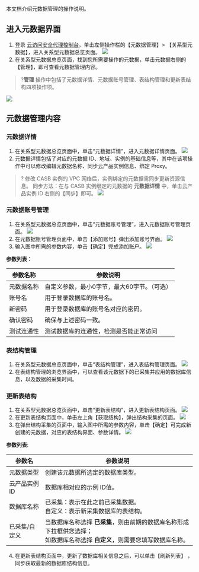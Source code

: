 本文档介绍元数据管理的操作说明。
## 进入元数据界面
1. 登录 [云访问安全代理控制台](https://console.cloud.tencent.com/casb)，单击左侧操作栏的【元数据管理】> 【关系型元数据】，进入关系型元数据总览页面。
![](https://main.qcloudimg.com/raw/812042bffb13461e86678adf3f100cf3.png)
2. 在关系型元数据总览页面，找到您所需要操作的元数据，单击元数据右侧的【管理】，即可查看元数据管理内容。
> ?**管理** 操作中包括了元数据详情、元数据账号管理、表结构管理和更新表结构四项操作项。
> 
![](https://main.qcloudimg.com/raw/637c9ceb4a107049531b8e6ad2791ee0.png)

## 元数据管理内容
### 元数据详情
1. 在关系型元数据总览页面中，单击“元数据详情”，进入元数据详情页面。
![](https://main.qcloudimg.com/raw/fc2d57ea303948ddcdbb6f5fa7300f84.jpg)
2. 元数据详情包括了对应的元数据 ID、地域、实例的基础信息等，其中在该项操作中可以修改编辑元数据名称、同步云产品实例信息、绑定 Proxy。
>? 修改 CASB 实例的 VPC 网络后，实例绑定的元数据需同步更新资源信息。
>同步方法：在与 CASB 实例绑定的元数据的 **元数据详情** 中，单击云产品实例 ID 右侧的【同步】即可。
>![](https://main.qcloudimg.com/raw/2e456f91d2fecc3d5fc3fe8c81926ca1.png)

### 元数据账号管理
1. 在关系型元数据总览页面中，单击“元数据账号管理”，进入元数据账号管理页面。
![](https://main.qcloudimg.com/raw/fa5a762a52b7eba61d1c6be9f8858ea6.jpg)
2. 在元数据账号管理页面中，单击【添加账号】弹出添加账号界面。
![](https://main.qcloudimg.com/raw/22a8ebb0275682f594d9eadcad77a96c.jpg)
3. 输入图中所需的参数内容，单击【确定】完成添加账户。
![](https://main.qcloudimg.com/raw/8fc63621f4d154c98c408bc1b7cdd581.jpg)

**参数列表：**

| 参数名称   | 参数说明                               |
| ---------- | -------------------------------------- |
| 元数据名称 | 自定义参数，最小0字节，最大60字节。（可选）              |
| 账号名     | 用于登录数据库的账号名。               |
| 新密码     | 用于登录数据库的账号名对应的密码。     |
| 确认密码   | 确保与上述密码一致。                   |
| 测试连通性 | 测试数据库的连通性，检测是否能正常访问 |

### 表结构管理
1. 在关系型元数据总览页面中，单击“表结构管理”，进入表结构管理页面。
![](https://main.qcloudimg.com/raw/e365dd00646b4c03d113889fd5f71993.jpg)
2. 在表结构管理的浏览界面中，可以查看该元数据下的已采集并应用的数据库信息，以及数据的采集时间。

### 更新表结构
1. 在关系型元数据总览页面中，单击“更新表结构”，进入更新表结构页面。
![](https://main.qcloudimg.com/raw/aa8e9407e57a13d26a983359c8ea9593.jpg)
2. 在更新表结构页面中，单击左上角【获取结构】，弹出结构采集的页面。
![](https://main.qcloudimg.com/raw/22e0645acca7efb292cc436a541a3906.jpg)
3. 在弹出结构采集的页面中，输入图中所需的参数内容，单击【确定】可完成新创建的元数据，对应的表结构界面、参数详情。
![](https://main.qcloudimg.com/raw/1f728f71e66d7d14c23a1175041d7860.jpg)

**参数列表**:

| 参数名        | 参数说明                                                     |
| ------------- | ------------------------------------------------------------ |
| 元数据类型    | 创建该元数据所选定的数据库类型。                             |
| 云产品实例 ID  | 数据库相对应的示例 ID值。                                     |
| 数据库名称    | 已采集：表示在此之前已采集数据。<br>自定义：表示新采集数据库的表结构。 |
| 已采集/自定义 | 当数据库名称选择 **已采集**，则由前期的数据库名称形成下拉框供您选择；<br>如数据库名称选择 **自定义**，则需要您填写数据库名称。 |

4. 在更新表结构页面中，更新了数据库相关信息之后，可以单击【刷新列表】 ，同步获取最新的数据库结构信息。
